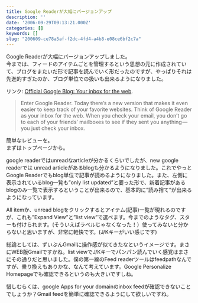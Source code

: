 ```yaml
---
title: Google Readerが大幅にバージョンアップ
description: ''
date: '2006-09-29T09:13:21.000Z'
categories: []
keywords: []
slug: "200609-ce78a5af-f2dc-4fd4-a4b8-e08ce6bf2c7a"
---
```

Google Readerが大幅にバージョンアップしました。  
今までは、フィードのアイテムごとを管理するという思想の元に作成されていて、ブログをまたいだ形で記事を読んでいく形だったのですが、やっぱりそれは先進的すぎたのか、ブログ単位での扱いも出来るようになりました。

リンク: [Official Google Blog: Your inbox for the web](http://googleblog.blogspot.com/2006/09/your-inbox-for-web.html "Official Google Blog: Your inbox for the web").

> Enter Google Reader. Today there’s a new version that makes it even easier to keep track of your favorite websites. Think of Google Reader as your inbox for the web. When you check your email, you don’t go to each of your friends’ mailboxes to see if they sent you anything — you just check your inbox.

簡単なレビューを。  
まずはトップページから。

google readerではunreadなarticleが分かるくらいでしたが、new google readerでは unread articleがあるblogも分かるようになりました。これでやっとGoogle Readerでもblog単位で記事が読めるようになりました。また、左側に表示されているblog一覧も”only list updated”と要った形で、新着記事があるblogのみ一覧で表示するということが出来るので、基本的に”読み捨て”が出来るようになっています。

All itemか、unread blogをクリックするとアイテム(記事)一覧が現れるのですが、これも”Expand View”と”list view”で選べます。今までのようなタグ、スターも付けられます。(そういえばラベルじゃなくなった！）使ってみないと分からないと思いますが、非常に軽快です。(J/Kキーがいい感じです)

総論としては、ずいぶんGmailに操作感が似てきたなというイメージです。まさにWEB版Gmailですかね。list viewでJ/Kキーでパンパン読んでいく感覚はまさにその通りだと思いました。僕の第一線のFeed readerツールはfeedpathなんですが、乗り換えもありかな、なんて考えています。Google Personalize Homepageでも確認できるというのも大きいですしね。

惜しむらくは、google Apps for your domainのinbox feedが確認できないことでしょうか？Gmail feedを簡単に確認できるようにして欲しいですね。